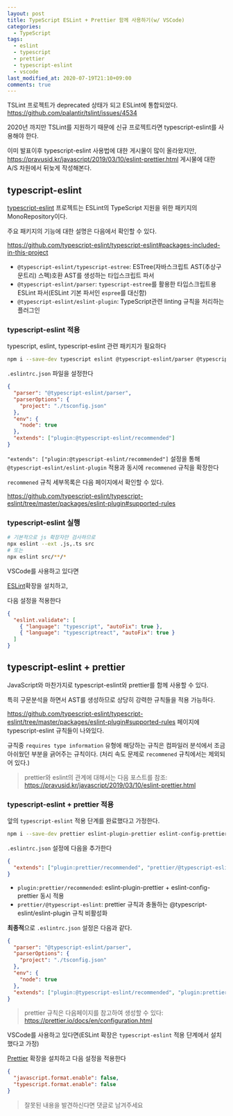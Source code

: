 ```yaml
---
layout: post
title: TypeScript ESLint + Prettier 함께 사용하기(w/ VSCode)
categories:
  - TypeScript
tags:
  - eslint
  - typescript
  - prettier
  - typescript-eslint
  - vscode
last_modified_at: 2020-07-19T21:10+09:00
comments: true
---
```


TSLint 프로젝트가 deprecated 상태가 되고 ESLint에 통합되었다.
<https://github.com/palantir/tslint/issues/4534>

2020년 까지만 TSLint를 지원하기 때문에 신규 프로젝트라면 typescript-eslint를 사용해야 한다.

이미 발표이후 typescript-eslint 사용법에 대한 게시물이 많이 올라왔지만,
<https://pravusid.kr/javascript/2019/03/10/eslint-prettier.html> 게시물에 대한 A/S 차원에서 뒤늦게 작성해본다.

## typescript-eslint

[typescript-eslint](https://github.com/typescript-eslint/typescript-eslint) 프로젝트는 ESLint의 TypeScript 지원을 위한 패키지의 MonoRepository이다.

주요 패키지의 기능에 대한 설명은 다음에서 확인할 수 있다.

<https://github.com/typescript-eslint/typescript-eslint#packages-included-in-this-project>

- `@typescript-eslint/typescript-estree`: ESTree(자바스크립트 AST(추상구문트리) 스펙)호환 AST를 생성하는 타입스크립트 파서
- `@typescript-eslint/parser`: `typescript-estree`를 활용한 타입스크립트용 ESLint 파서(ESLint 기본 파서인 `espree`를 대신함)
- `@typescript-eslint/eslint-plugin`: TypeScript관련 linting 규칙을 처리하는 플러그인

### typescript-eslint 적용

typescript, eslint, typescript-eslint 관련 패키지가 필요하다

```sh
npm i --save-dev typescript eslint @typescript-eslint/parser @typescript-eslint/eslint-plugin
```

`.eslintrc.json` 파일을 설정한다

```json
{
  "parser": "@typescript-eslint/parser",
  "parserOptions": {
    "project": "./tsconfig.json"
  },
  "env": {
    "node": true
  },
  "extends": ["plugin:@typescript-eslint/recommended"]
}
```

`"extends": ["plugin:@typescript-eslint/recommended"]` 설정을 통해 `@typescript-eslint/eslint-plugin` 적용과 동시에 `recommened` 규칙을 확장한다

`recommened` 규칙 세부목록은 다음 페이지에서 확인할 수 있다.

<https://github.com/typescript-eslint/typescript-eslint/tree/master/packages/eslint-plugin#supported-rules>

### typescript-eslint 실행

```sh
# 기본적으로 js 확장자만 검사하므로
npx eslint --ext .js,.ts src
# 또는
npx eslint src/**/*
```

VSCode를 사용하고 있다면

[ESLint](https://marketplace.visualstudio.com/items?itemName=dbaeumer.vscode-eslint)확장을 설치하고,

다음 설정을 적용한다

```json
{
  "eslint.validate": [
    { "language": "typescript", "autoFix": true },
    { "language": "typescriptreact", "autoFix": true }
  ]
}
```

## typescript-eslint + prettier

JavaScript와 마찬가지로 typescript-eslint와 prettier를 함께 사용할 수 있다.

특히 구문분석을 하면서 AST를 생성하므로 상당히 강력한 규칙들을 적용 가능하다.

<https://github.com/typescript-eslint/typescript-eslint/tree/master/packages/eslint-plugin#supported-rules> 페이지에 typescript-eslint 규칙들이 나와있다.

규칙중 `requires type information` 유형에 해당하는 규칙은 컴파일러 분석에서 조금 아쉬웠던 부분을 긁어주는 규칙이다.
(처리 속도 문제로 `recommened` 규칙에서는 제외되어 있다.)

> prettier와 eslint의 관계에 대해서는 다음 포스트를 참조: <https://pravusid.kr/javascript/2019/03/10/eslint-prettier.html>

### typescript-eslint + prettier 적용

앞의 `typescript-eslint` 적용 단계를 완료했다고 가정한다.

```sh
npm i --save-dev prettier eslint-plugin-prettier eslint-config-prettier
```

`.eslintrc.json` 설정에 다음을 추가한다

```json
{
  "extends": ["plugin:prettier/recommended", "prettier/@typescript-eslint"]
}
```

- `plugin:prettier/recommended`: eslint-plugin-prettier + eslint-config-prettier 동시 적용
- `prettier/@typescript-eslint`: prettier 규칙과 충돌하는 @typescript-eslint/eslint-plugin 규칙 비활성화

**최종적**으로 `.eslintrc.json` 설정은 다음과 같다.

```json
{
  "parser": "@typescript-eslint/parser",
  "parserOptions": {
    "project": "./tsconfig.json"
  },
  "env": {
    "node": true
  },
  "extends": ["plugin:@typescript-eslint/recommended", "plugin:prettier/recommended", "prettier/@typescript-eslint"]
}
```

> prettier 규칙은 다음페이지를 참고하여 생성할 수 있다: <https://prettier.io/docs/en/configuration.html>

VSCode를 사용하고 있다면(ESLint 확장은 `typescript-eslint` 적용 단계에서 설치했다고 가정)

[Prettier](https://marketplace.visualstudio.com/items?itemName=esbenp.prettier-vscode) 확장을 설치하고 다음 설정을 적용한다

```json
{
  "javascript.format.enable": false,
  "typescript.format.enable": false
}
```

> 잘못된 내용을 발견하신다면 댓글로 남겨주세요
